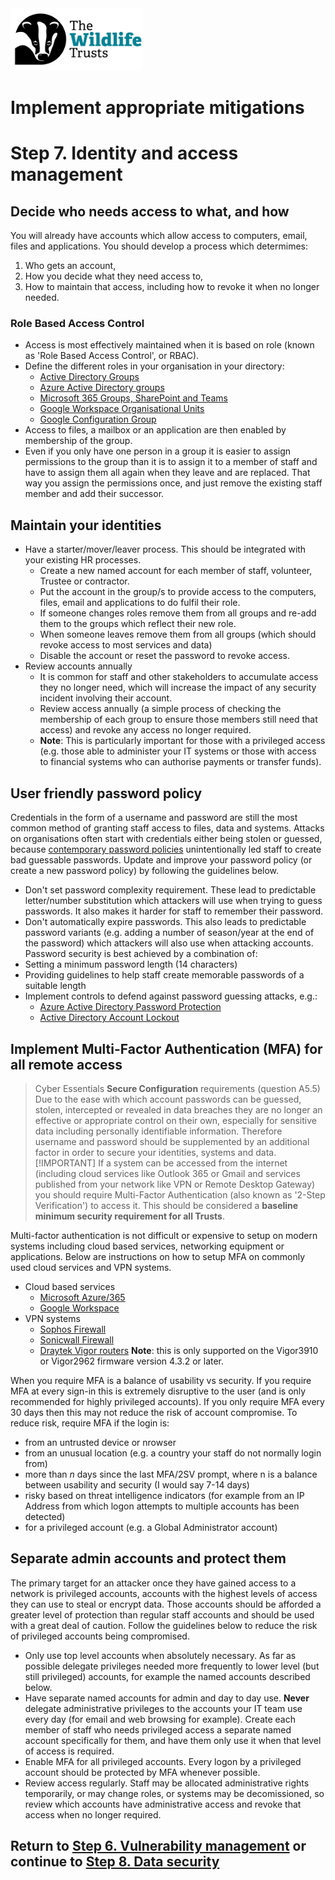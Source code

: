 <img src="/Levels/twt-logo.png" height="100">

# Implement appropriate mitigations
# Step 7. Identity and access management

## Decide who needs access to what, and how
You will already have accounts which allow access to computers, email, files and applications.  You should develop a process which determimes:
1. Who gets an account, 
2. How you decide what they need access to, 
3. How to maintain that access, including how to revoke it when no longer needed.

### Role Based Access Control
- Access is most effectively maintained when it is based on role (known as 'Role Based Access Control', or RBAC).
- Define the different roles in your organisation in your directory:
	- [Active Directory Groups](https://learn.microsoft.com/en-us/windows-server/identity/ad-ds/manage/understand-security-groups)
	- [Azure Active Directory groups](https://learn.microsoft.com/en-us/azure/active-directory/fundamentals/how-to-manage-groups)
	- [Microsoft 365 Groups, SharePoint and Teams](https://learn.microsoft.com/en-us/microsoft-365/solutions/groups-teams-access-governance?view=o365-worldwide)
	- [Google Workspace Organisational Units](https://support.google.com/a/topic/1227584)
	- [Google Configuration Group](https://support.google.com/a/answer/9224126)
- Access to files, a mailbox or an application are then enabled by membership of the group.
- Even if you only have one person in a group it is easier to assign permissions to the group than it is to assign it to a member of staff and have to assign them all again when they leave and are replaced. That way you assign the permissions once, and just remove the existing staff member and add their successor.

## Maintain your identities
- Have a starter/mover/leaver process.  This should be integrated with your existing HR processes.
	- Create a new named account for each member of staff, volunteer, Trustee or contractor.
	- Put the account in the group/s to provide access to the computers, files, email and applications to do fulfil their role.
	- If someone changes roles remove them from all groups and re-add them to the groups which reflect their new role.
	- When someone leaves remove them from all groups (which should revoke access to most services and data)
	- Disable the account or reset the password to revoke access.
- Review accounts annually
	- It is common for staff and other stakeholders to accumulate access they no longer need, which will increase the impact of any security incident involving their account.
	- Review access annually (a simple process of checking the membership of each group to ensure those members still need that access) and revoke any access no longer required.
	- **Note**: This is particularly important for those with a privileged access (e.g. those able to administer your IT systems or those with access to financial systems who can authorise payments or transfer funds).

## User friendly password policy
Credentials in the form of a username and password are still the most common method of granting staff access to files, data and systems.  Attacks on organisations often start with credentials either being stolen or guessed, because [contemporary password policies](https://www.ncsc.gov.uk/collection/passwords/updating-your-approach#tip5-password-collection) unintentionally led staff to create bad guessable passwords.  Update and improve your password policy (or create a new password policy) by following the guidelines below.
- Don't set password complexity requirement.  These lead to predictable letter/number substitution which attackers will use when trying to guess passwords.  It also makes it harder for staff to remember their password.
- Don't automatically expire passwords. This also leads to predictable password variants (e.g. adding a number of season/year at the end of the password) which attackers will also use when attacking accounts.
Password security is best achieved by a combination of:
- Setting a minimum password length (14 characters)
- Providing guidelines to help staff create memorable passwords of a suitable length
- Implement controls to defend against password guessing attacks, e.g.:
	- [Azure Active Directory Password Protection](https://learn.microsoft.com/en-gb/azure/active-directory/authentication/concept-password-ban-bad)
	- [Active Directory Account Lockout](https://learn.microsoft.com/en-us/previous-versions/windows/it-pro/windows-server-2003/cc737614(v=ws.10)#configuring-account-lockout-for-local-users)

## Implement Multi-Factor Authentication (MFA) for all remote access
> Cyber Essentials **Secure Configuration** requirements (question A5.5)
Due to the ease with which account passwords can be guessed, stolen, intercepted or revealed in data breaches they are no longer an effective or appropriate control on their own, especially for sensitive data including personally identifiable information.  Therefore username and password should be supplemented by an additional factor in order to secure your identities, systems and data.
> [!IMPORTANT]
> If a system can be accessed from the internet (including cloud services like Outlook 365 or Gmail and services published from your network like VPN or Remote Desktop Gateway) you should require Multi-Factor Authentication (also known as '2-Step Verification') to access it.  This should be considered a **baseline minimum security requirement for all Trusts**.

Multi-factor authentication is not difficult or expensive to setup on modern systems including cloud based services, networking equipment or applications.  Below are instructions on how to setup MFA on commonly used cloud services and VPN systems.
- Cloud based services
	- [Microsoft Azure/365](https://learn.microsoft.com/en-us/azure/active-directory/authentication/concept-mfa-howitworks?culture=en-us&country=us)
	- [Google Workspace](https://support.google.com/a/answer/175197?hl=en)
- VPN systems
	- [Sophos Firewall](https://docs.sophos.com/nsg/sophos-firewall/18.5/Help/en-us/webhelp/onlinehelp/AdministratorHelp/Authentication/OneTimePassword/index.html#multi-factor-authentication-mfa-settings)
	- [Sonicwall Firewall](https://www.sonicwall.com/support/knowledge-base/how-do-i-configure-2fa-for-ssl-vpn-with-totp/190829123329169/)
	- [Draytek Vigor routers](https://www.draytek.com/support/knowledge-base/10730) **Note**: this is only supported on the Vigor3910 or Vigor2962 firmware version 4.3.2 or later.

When you require MFA is a balance of usability vs security.  If you require MFA at every sign-in this is extremely disruptive to the user (and is only recommended for highly privileged accounts).  If you only require MFA every 30 days then this may not reduce the risk of account compromise.  To reduce risk, require MFA if the login is:
- from an untrusted device or nrowser
- from an unusual location (e.g. a country your staff do not normally login from)
- more than *n* days since the last MFA/2SV prompt, where n is a balance between usability and security (I would say 7-14 days)
- risky based on threat intelligence indicators (for example from an IP Address from which logon attempts to multiple accounts has been detected)
- for a privileged account (e.g. a Global Administrator account)

## Separate admin accounts and protect them
The primary target for an attacker once they have gained access to a network is privileged accounts, accounts with the highest levels of access they can use to steal or encrypt data.  Those accounts should be afforded a greater level of protection than regular staff accounts and should be used with a great deal of caution.  Follow the guidelines below to reduce the risk of privileged accounts being compromised.
- Only use top level accounts when absolutely necessary. As far as possible delegate privileges needed more frequently to lower level (but still privileged) accounts, for example the named accounts described below.
- Have separate named accounts for admin and day to day use.  **Never** delegate administrative privileges to the accounts your IT team use every day (for email and web browsing for example).  Create each member of staff who needs privileged access a separate named account specifically for them, and have them only use it when that level of access is required.
- Enable MFA for all privileged accounts.  Every logon by a privileged account should be protected by MFA whenever possible.
- Review access regularly.  Staff may be allocated administrative rights temporarily, or may change roles, or systems may be decomissioned, so review which accounts have administrative access and revoke that access when no longer required.

## Return to [Step 6. Vulnerability management](./Step-06-Vulnerability-Management.md) or continue to [Step 8. Data security](./Step-08-Data-Security.md)